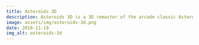 ```yaml
---
title: Asteroids 3D
description: Asteroids 3D is a 3D remaster of the arcade classic Asteroids. In this game, the player controls a spaceship in an area filled with asteroids of various sizes and speeds, moving in random directions. The goal is to survive as long as possible by shooting asteroids and running away. Asteroids 3D has been made as an Indepented Developer with Unity, C# and Blender.
image: assets/img/asteroids-3d.png
date: 2018-11-19
img_alt: asteroids-3d
---
```

